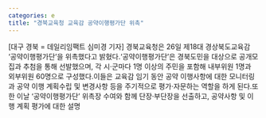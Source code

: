```yaml
---
categories: e
title: "경북교육청 교육감 공약이행평가단 위촉"
---
```

[대구 경북 = 데일리임팩트 심미경 기자] 경북교육청은 26일 제18대 경상북도교육감 ‘공약이행평가단’을 위촉했다고 밝혔다.‘공약이행평가단’은 경북도민을 대상으로 공개모집과 추첨을 통해 선발했으며, 각 시·군마다 1명 이상의 주민을 포함해 내부위원 1명과 외부위원 60명으로 구성했다.이들은 교육감 임기 동안 공약 이행사항에 대한 모니터링과 공약 이행 계획수립 및 변경사항 등을 주기적으로 평가·자문하는 역할을 하게 된다.또한 이날 ‘공약이행평가단’ 위촉장 수여와 함께 단장·부단장을 선출하고, 공약사항 및 이행 계획 평가에 대한 설명